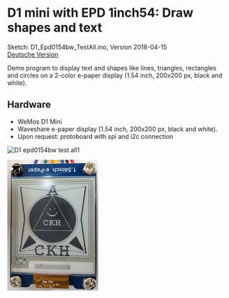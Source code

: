 # D1 mini with EPD 1inch54: Draw shapes and text
Sketch: D1_Epd0154bw_TestAll.ino, Version 2018-04-15   
[Deutsche Version](./LIESMICH.md "Deutsche Version")   

Demo program to display text and shapes like lines, triangles, rectangles and circles on a 2-color e-paper display (1.54 inch, 200x200 px, black and white).

## Hardware
* WeMos D1 Mini
* Waveshare e-paper display (1.54 inch, 200x200 px, black and white).  
* Upon request: protoboard with spi and i2c connection

![D1 epd0154bw test all1](./images/D1_epd0154bw_testall1.png "D1mini with ePaper display 1.54inch test all 1")     

![D1 epd0154bw test all2](./images/D1_epd0154bw_testall2.png "D1mini mit ePaper display 1,54inch test all 2")   